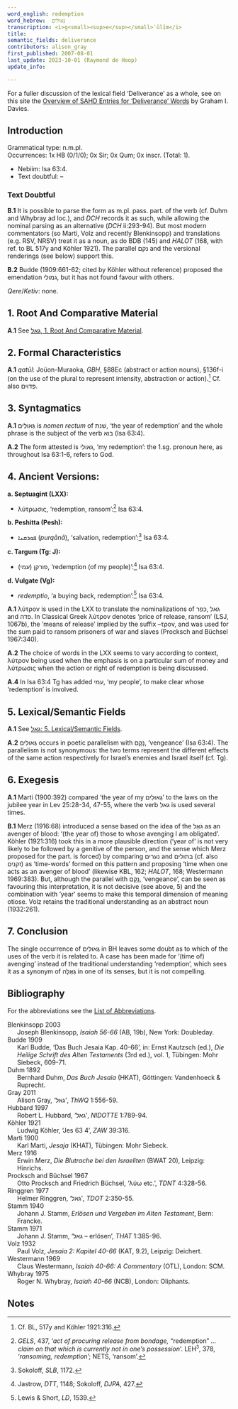 ```yaml
---
word_english: redemption  
word_hebrew:  גְּאוּלִים   
transcription: <i>g<small><sup>e</sup></small>ʾūlīm</i>
title:  
semantic_fields: deliverance  
contributors: alison_gray  
first_published: 2007-08-01  
last_update: 2023-10-01 (Raymond de Hoop)  
update_info:

---
```



For a fuller discussion of the lexical field ‘Deliverance’ as a whole, see on this site the 
<a href="/miscellaneous/overview_deliverance/">Overview
of SAHD Entries for ‘Deliverance’ Words</a> by Graham I. Davies.

## Introduction

Grammatical type: n.m.pl.  
Occurrences: 1x HB (0/1/0); 0x Sir; 0x Qum; 0x inscr. (Total: 1).

* Nebiim: Isa 63:4.
* Text doubtful: –

### Text Doubtful

<b>B.1</b>  It is possible to parse the form as m.pl. pass. part. of the verb (cf. Duhm and Whybray ad loc.), and <i>DCH</i> records it as such, while allowing the nominal parsing as an alternative (<i>DCH</i> ii:293-94). But most modern commentators (so Marti, Volz and recently Blenkinsopp) and translations (e.g. RSV, NRSV) treat it as a noun, as do BDB (145) and <i>HALOT</i> (168, with ref. to BL 517y and Köhler 1921). The
parallel <span dir="rtl" lang="he">נקם</span> and the versional renderings (see below) support this.

<b>B.2</b>  Budde (1909:661-62; cited by Köhler without reference) proposed the emendation <span dir="rtl" lang="he">גמולי</span>, but it has not found favour with others.

<i>Qere</i>/<i>Ketiv</i>: none.

## 1. Root And Comparative Material

<b>A.1</b> 
See <a href="https://sahd-online.com/words/g-2-l/#1-root-and-comparative-material"><span dir="rtl" lang="he">גאל</span>, 1. Root And Comparative Material</a>.


## 2. Formal Characteristics

<b>A.1</b>  <i>qatūl</i>: Joüon-Muraoka, <i>GBH</i>, §88Ec (abstract or action nouns),
§136f-i (on the use of the plural to represent intensity, abstraction or action).[^1] Cf. also <span dir="rtl" lang="he">פְּדוּיִם</span>.

[^1]: Cf. BL, 517y and Köhler 1921:316.


## 3. Syntagmatics


<b>A.1</b>  <span dir="rtl" lang="he">גְּאוּלִים</span> is <i>nomen rectum</i> of <span dir="rtl" lang="he">שׁנת</span>, ‘the year of redemption’ and the whole phrase is the subject of the verb <span dir="rtl" lang="he">בוא</span> (Isa 63:4).

<b>A.2</b>  The form attested is <span dir="rtl" lang="he">גאולי</span>, ‘my redemption’: the 1.sg. pronoun here, as throughout Isa 63:1-6, refers to God.

## 4. Ancient Versions:

<b> a. Septuagint (LXX):</b>

* λύτρωσις, ‘redemption, ransom’:[^2] Isa 63:4.

[^2]: <i>GELS</i>, 437, ‘<i>act of procuring release from bondage,</i> “redemption” <i> … claim on that which is currently not in one’s possession</i>’. LEH<sup><small>3</small></sup>, 378, ‘<i>ransoming, redemption</i>’; NETS, ‘ransom’.

<b>b. Peshitta (Pesh):</b>

* <span dir="rtl">ܦܘܪܩܢܐ</span> (<i>purqānā</i>), ‘salvation, redemption’:[^3] Isa 63:4.

[^3]: Sokoloff, <i>SLB</i>, 1172.

<b>c. Targum (Tg: J):</b>

* <span dir="rtl" lang="he">פורקן (עמי)</span>,
‘redemption (of my people)’:[^4] Isa 63:4.

[^4]: Jastrow, <i>DTT</i>, 1148; Sokoloff, <i>DJPA</i>, 427.


<b>d. Vulgate (Vg):</b>

* <i>redemptio</i>, ‘a buying back, redemption’:[^5] Isa 63:4.

[^5]: Lewis & Short, <i>LD</i>, 1539.

<b>A.1</b>  λύτρον is used in the LXX to translate the nominalizations of <span dir="rtl" lang="he">כפר</span>,
<span dir="rtl" lang="he">גאל</span> and <span dir="rtl" lang="he">פדה</span>. In Classical Greek λύτρον denotes ‘price of release, ransom’ (LSJ, 1067b), the ‘means of release’ implied by the suffix –τρον, and was used for the sum paid to ransom prisoners of war and slaves (Procksch and Büchsel 1967:340).

<b>A.2</b>  The choice of words in the LXX seems to vary according to context, λύτρον being used when the emphasis is on a particular sum of money and λύτρωσις when the action or right of redemption is being discussed.

<b>A.4</b>  In Isa 63:4 Tg has added <span dir="rtl" lang="he">עמי</span>,
‘my people’, to make clear whose ‘redemption’ is
    involved.


## 5. Lexical/Semantic Fields

<b>A.1</b>  See
<a href="https://sahd-online.com/words/g-2-l/#5-lexicalsemantic-fields"><span dir="rtl" lang="he">גאל</span>: 5. Lexical/Semantic Fields</a>.


<b>A.2</b>  <span dir="rtl" lang="he">גְּאוּלִים</span> occurs in poetic parallelism with <span dir="rtl" lang="he">נָקָם</span>, ‘vengeance’ (Isa
63:4). The parallelism is not synonymous: the two terms represent the
different effects of the same action respectively for Israel’s enemies
and Israel itself (cf. Tg).

## 6. Exegesis


<b>A.1</b>  Marti (1900:392) compared ‘the year of my <span dir="rtl" lang="he">גְּאוּלִים</span>’ to the laws on the jubilee year in Lev 25:28-34, 47-55, where the verb <span dir="rtl" lang="he">גאל</span> is used several times.


<b>B.1</b>  Merz (1916:68) introduced a sense based on the idea of the <span dir="rtl" lang="he">גֹּאֵל</span>
as an avenger of blood: ‘(the year of) those to whose avenging I am
obligated’. Köhler (1921:316) took this in a more plausible direction
(‘year of’ is not very likely to be followed by a genitive of the
person, and the sense which Merz proposed for the part. is forced) by
comparing <span dir="rtl" lang="he">נערים</span> and <span dir="rtl" lang="he">בתולים</span> (cf. also <span dir="rtl" lang="he">זקנים</span>) as ‘time-words’ formed on
this pattern and proposing ‘time when one acts as an avenger of blood’
(likewise KBL, 162; <i>HALOT</i>, 168; Westermann 1969:383). But, although the parallel with
<span dir="rtl" lang="he">נָקָם</span>, ‘vengeance’, can be seen as favouring this interpretation, it is
not decisive (see above, 5) and the combination with ‘year’ seems to
make this temporal dimension of meaning otiose. Volz retains the
traditional understanding as an abstract noun 
(1932:261).

## 7. Conclusion

The single occurrence of <span dir="rtl" lang="he">גְּאוּלִים</span> in BH leaves some doubt as to which of the uses of the verb it is related to. A case has been made for ‘(time of) avenging’ instead of the traditional understanding ‘redemption’, 
which sees it as a synonym of <span dir="rtl" lang="he">גְּאֻלָּה</span> in one of its
senses, but it is not compelling.

## Bibliography

For the abbreviations see the 
<a href="/store/abbreviations/">List of Abbreviations</a>.


<div style="padding-left: 22px; text-indent: -22px;">
Blenkinsopp 2003
<br>
Joseph Blenkinsopp, <i>Isaiah 56-66</i> (AB, 19b), New York: Doubleday.
</div>

<div style="padding-left: 22px; text-indent: -22px;">
Budde 1909
<br>
Karl Budde, ‘Das Buch Jesaia Kap. 40-66’, in: Ernst Kautzsch (ed.), <i>Die
Heilige Schrift des Alten Testaments</i> (3rd ed.), vol. 1, Tübingen: Mohr
Siebeck, 609-71.
</div>

<div style="padding-left: 22px; text-indent: -22px;">
Duhm 1892
<br>
Bernhard Duhm, <i>Das Buch Jesaia</i> (HKAT), Göttingen: Vandenhoeck &
Ruprecht.
</div>

<div style="padding-left: 22px; text-indent: -22px;">
Gray 2011
<br>
Alison Gray, ‘גאל’, <i>ThWQ</i> 1:556-59.
</div>

<div style="padding-left: 22px; text-indent: -22px;">
Hubbard 1997
<br>
Robert L. Hubbard, ‘גאל’, <i>NIDOTTE</i> 1:789-94.
</div>

<div style="padding-left: 22px; text-indent: -22px;">
Köhler 1921
<br>
Ludwig Köhler, ‘Jes 63 4’, <i>ZAW</i> 39:316.
</div>

<div style="padding-left: 22px; text-indent: -22px;">
Marti 1900
<br>
Karl Marti, <i>Jesaja</i> (KHAT), Tübingen: Mohr Siebeck.
</div>

<div style="padding-left: 22px; text-indent: -22px;">
Merz 1916
<br>
Erwin Merz, <i>Die Blutrache bei den Israeliten</i> (BWAT 20), Leipzig:
Hinrichs.
</div>

<div style="padding-left: 22px; text-indent: -22px;">
Procksch and Büchsel 1967
<br>
Otto Procksch and Friedrich Büchsel, ‘λύω etc.’, <i>TDNT</i> 4:328-56.
</div>

<div style="padding-left: 22px; text-indent: -22px;">
Ringgren 1977
<br>
Helmer Ringgren, ‘גאל’, <i>TDOT</i> 2:350-55.
</div>

<div style="padding-left: 22px; text-indent: -22px;">
Stamm 1940
<br>
Johann J. Stamm, <i>Erlösen und Vergeben im Alten Testament</i>, Bern: Francke.
</div>

<div style="padding-left: 22px; text-indent: -22px;">
Stamm 1971
<br>
Johann J. Stamm, ‘גאל – erlösen’, <i>THAT</i> 1:385-96.
</div>

<div style="padding-left: 22px; text-indent: -22px;">
Volz 1932
<br>
Paul Volz, <i>Jesaia 2: Kapitel 40-66</i> (KAT, 9.2), Leipzig: Deichert.
</div>

<div style="padding-left: 22px; text-indent: -22px;">
Westermann 1969
<br>
Claus Westermann, <i>Isaiah 40-66: A Commentary</i> (OTL), London: SCM.
</div>

<div style="padding-left: 22px; text-indent: -22px;">
Whybray 1975
<br>
Roger N. Whybray, <i>Isaiah 40-66</i> (NCB), London: Oliphants.
</div>

## Notes



